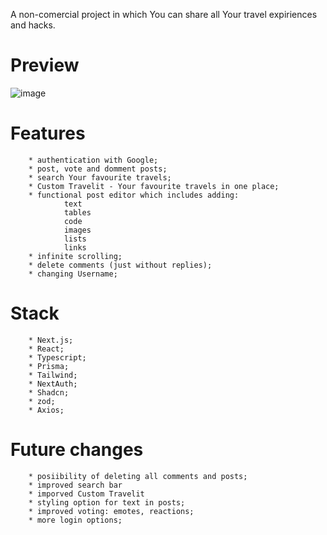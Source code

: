 A non-comercial project in which You can share all Your travel expiriences and hacks.

# Preview
![image](https://github.com/GogolProjects/portfolio/assets/150515902/9b54ca71-bc2b-44b4-9253-d03d8e456102)

# Features
        * authentication with Google;
        * post, vote and domment posts;
        * search Your favourite travels;
        * Custom Travelit - Your favourite travels in one place;
        * functional post editor which includes adding:
                text
                tables
                code        
                images
                lists
                links
        * infinite scrolling;
        * delete comments (just without replies);
        * changing Username;

# Stack
        * Next.js;
        * React;
        * Typescript;
        * Prisma;
        * Tailwind;
        * NextAuth;
        * Shadcn;
        * zod;
        * Axios;
        
# Future changes
        * posiibility of deleting all comments and posts;
        * improved search bar
        * imporved Custom Travelit
        * styling option for text in posts;
        * improved voting: emotes, reactions;
        * more login options;
        
